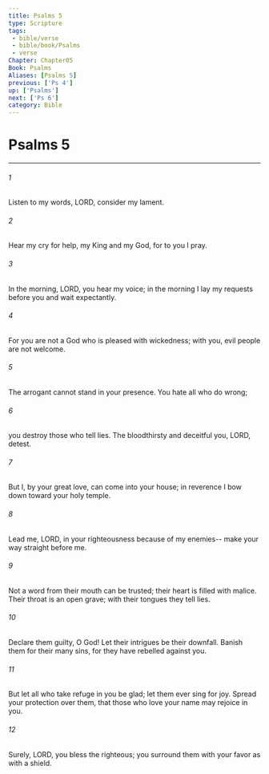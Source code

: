 ```yaml
---
title: Psalms 5
type: Scripture
tags:
 - bible/verse
 - bible/book/Psalms
 - verse
Chapter: Chapter05
Book: Psalms
Aliases: [Psalms 5]
previous: ['Ps 4']
up: ['Psalms']
next: ['Ps 6']
category: Bible
---
```

# Psalms 5

***


###### 1 
Listen to my words, LORD, consider my lament. 

###### 2 
Hear my cry for help, my King and my God, for to you I pray. 

###### 3 
In the morning, LORD, you hear my voice; in the morning I lay my requests before you and wait expectantly. 

###### 4 
For you are not a God who is pleased with wickedness; with you, evil people are not welcome. 

###### 5 
The arrogant cannot stand in your presence. You hate all who do wrong; 

###### 6 
you destroy those who tell lies. The bloodthirsty and deceitful you, LORD, detest. 

###### 7 
But I, by your great love, can come into your house; in reverence I bow down toward your holy temple. 

###### 8 
Lead me, LORD, in your righteousness because of my enemies-- make your way straight before me. 

###### 9 
Not a word from their mouth can be trusted; their heart is filled with malice. Their throat is an open grave; with their tongues they tell lies. 

###### 10 
Declare them guilty, O God! Let their intrigues be their downfall. Banish them for their many sins, for they have rebelled against you. 

###### 11 
But let all who take refuge in you be glad; let them ever sing for joy. Spread your protection over them, that those who love your name may rejoice in you. 

###### 12 
Surely, LORD, you bless the righteous; you surround them with your favor as with a shield. 
